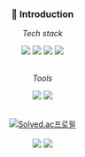 <div align=center>

### 👋 Introduction

</div>

<!--
**sunsik17/sunsik17** is a ✨ _special_ ✨ repository because its `README.md` (this file) appears on your GitHub profile.

Here are some ideas to get you started:

- 🔭 I’m currently working on ...
- 🌱 I’m currently learning ...
- 👯 I’m looking to collaborate on ...
- 🤔 I’m looking for help with ...
- 💬 Ask me about ...
- 📫 How to reach me: ...
- 😄 Pronouns: ...
- ⚡ Fun fact: ...
-->

<div align=center>
  
_Tech stack_

<img src="https://img.shields.io/badge/Java-007396?style=flat&logo=Java&logoColor=white" />
<img src="https://img.shields.io/badge/SpringBoot-6DB33F?style=flat&logo=SpringBoot&logoColor=white"/>
<img src="https://img.shields.io/badge/MariaDB-003545?style=flat&logo=MariaDB&logoColor=white"/>
<img src="https://img.shields.io/badge/Docker-2496ED?style=flat&logo=Docker&logoColor=white"/><br><br>

_Tools_

<img src="https://img.shields.io/badge/Git-F05032?style=flat&logo=Git&logoColor=white"/>
<img src="https://img.shields.io/badge/IntelliJ IDEA-000000?style=flat&logo=IntelliJ IDEA&logoColor=white"/><br><br>

[![Solved.ac프로필](http://mazassumnida.wtf/api/v2/generate_badge?boj=sunsik17)](https://solved.ac/sunsik17)<br><br>
<img src="https://readmestats.999857.xyz/api?username=sunsik17&show_icons=true&theme=tokyonight">
<a href="https://opgc.me/#/users/sunsik17" target="_blank"><img src="https://api.opgc.me/githubs/users/sunsik17/tag/?theme=basic" /></a>

</div>
